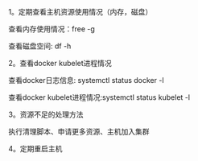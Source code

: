 1。定期查看主机资源使用情况（内存，磁盘）

查看内存使用情况：free -g

查看磁盘空间: df -h

2。查看docker kubelet进程情况

查看docker日志信息: systemctl status docker -l

查看docker kubelet进程情况:systemctl status  kubelet  -l

3。资源不足的处理方法

执行清理脚本、申请更多资源、主机加入集群

4。定期重启主机

